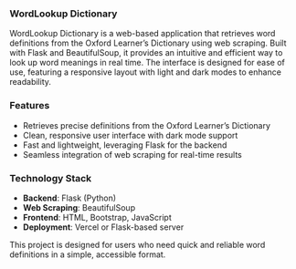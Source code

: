 ### **WordLookup Dictionary**  

WordLookup Dictionary is a web-based application that retrieves word definitions from the Oxford Learner’s Dictionary using web scraping. Built with Flask and BeautifulSoup, it provides an intuitive and efficient way to look up word meanings in real time. The interface is designed for ease of use, featuring a responsive layout with light and dark modes to enhance readability.  

### **Features**  
- Retrieves precise definitions from the Oxford Learner’s Dictionary  
- Clean, responsive user interface with dark mode support  
- Fast and lightweight, leveraging Flask for the backend  
- Seamless integration of web scraping for real-time results  

### **Technology Stack**  
- **Backend**: Flask (Python)  
- **Web Scraping**: BeautifulSoup  
- **Frontend**: HTML, Bootstrap, JavaScript  
- **Deployment**: Vercel or Flask-based server  

This project is designed for users who need quick and reliable word definitions in a simple, accessible format.
